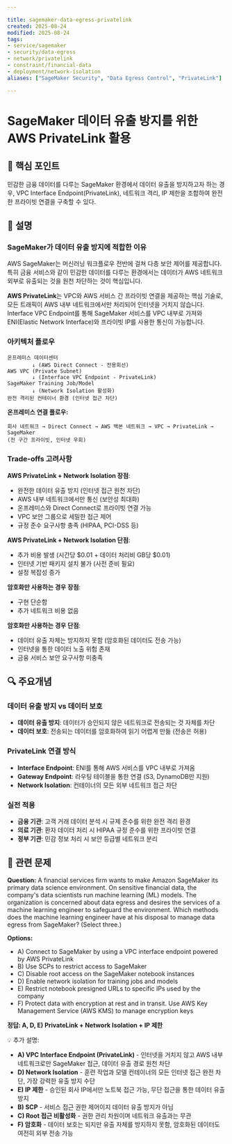 ```yaml
---

title: sagemaker-data-egress-privatelink
created: 2025-08-24 
modified: 2025-08-24 
tags:
- service/sagemaker
- security/data-egress
- network/privatelink
- constraint/financial-data
- deployment/network-isolation
aliases: ["SageMaker Security", "Data Egress Control", "PrivateLink"]

---
```


# SageMaker 데이터 유출 방지를 위한 AWS PrivateLink 활용

## 🎯 핵심 포인트

민감한 금융 데이터를 다루는 SageMaker 환경에서 데이터 유출을 방지하고자 하는 경우, VPC Interface Endpoint(PrivateLink), 네트워크 격리, IP 제한을 조합하여 완전한 프라이빗 연결을 구축할 수 있다.

## 📝 설명

### SageMaker가 데이터 유출 방지에 적합한 이유

AWS SageMaker는 머신러닝 워크플로우 전반에 걸쳐 다층 보안 제어를 제공합니다. 특히 금융 서비스와 같이 민감한 데이터를 다루는 환경에서는 데이터가 AWS 네트워크 외부로 유출되는 것을 원천 차단하는 것이 핵심입니다.

**AWS PrivateLink**는 VPC와 AWS 서비스 간 프라이빗 연결을 제공하는 핵심 기술로, 모든 트래픽이 AWS 내부 네트워크에서만 처리되어 인터넷을 거치지 않습니다. Interface VPC Endpoint를 통해 SageMaker 서비스를 VPC 내부로 가져와 ENI(Elastic Network Interface)와 프라이빗 IP를 사용한 통신이 가능합니다.

### 아키텍처 플로우

```
온프레미스 데이터센터
        ↓ (AWS Direct Connect - 전용회선)
AWS VPC (Private Subnet)
        ↓ (Interface VPC Endpoint - PrivateLink)
SageMaker Training Job/Model
        ↓ (Network Isolation 활성화)
완전 격리된 컨테이너 환경 (인터넷 접근 차단)
```

**온프레미스 연결 플로우:**
```
회사 네트워크 → Direct Connect → AWS 백본 네트워크 → VPC → PrivateLink → SageMaker
(전 구간 프라이빗, 인터넷 우회)
```

### Trade-offs 고려사항

**AWS PrivateLink + Network Isolation 장점**:
- 완전한 데이터 유출 방지 (인터넷 접근 원천 차단)
- AWS 내부 네트워크에서만 통신 (보안성 최대화)
- 온프레미스와 Direct Connect로 프라이빗 연결 가능
- VPC 보안 그룹으로 세밀한 접근 제어
- 규정 준수 요구사항 충족 (HIPAA, PCI-DSS 등)

**AWS PrivateLink + Network Isolation 단점**:
- 추가 비용 발생 (시간당 $0.01 + 데이터 처리비 GB당 $0.01)
- 인터넷 기반 패키지 설치 불가 (사전 준비 필요)
- 설정 복잡성 증가

**암호화만 사용하는 경우 장점**:
- 구현 단순함
- 추가 네트워크 비용 없음

**암호화만 사용하는 경우 단점**:
- 데이터 유출 자체는 방지하지 못함 (암호화된 데이터도 전송 가능)
- 인터넷을 통한 데이터 노출 위험 존재
- 금융 서비스 보안 요구사항 미충족

## 🔍 주요개념

### 데이터 유출 방지 vs 데이터 보호

- **데이터 유출 방지**: 데이터가 승인되지 않은 네트워크로 전송되는 것 자체를 차단
- **데이터 보호**: 전송되는 데이터를 암호화하여 읽기 어렵게 만듦 (전송은 허용)

### PrivateLink 연결 방식

- **Interface Endpoint**: ENI를 통해 AWS 서비스를 VPC 내부로 가져옴
- **Gateway Endpoint**: 라우팅 테이블을 통한 연결 (S3, DynamoDB만 지원)
- **Network Isolation**: 컨테이너의 모든 외부 네트워크 접근 차단

### 실전 적용

- **금융 기관**: 고객 거래 데이터 분석 시 규제 준수를 위한 완전 격리 환경
- **의료 기관**: 환자 데이터 처리 시 HIPAA 규정 준수를 위한 프라이빗 연결
- **정부 기관**: 민감 정보 처리 시 보안 등급별 네트워크 분리

## 📝 관련 문제

**Question:** A financial services firm wants to make Amazon SageMaker its primary data science environment. On sensitive financial data, the company's data scientists run machine learning (ML) models. The organization is concerned about data egress and desires the services of a machine learning engineer to safeguard the environment. Which methods does the machine learning engineer have at his disposal to manage data egress from SageMaker? (Select three.)

**Options:**
- A) Connect to SageMaker by using a VPC interface endpoint powered by AWS PrivateLink
- B) Use SCPs to restrict access to SageMaker
- C) Disable root access on the SageMaker notebook instances
- D) Enable network isolation for training jobs and models
- E) Restrict notebook presigned URLs to specific IPs used by the company
- F) Protect data with encryption at rest and in transit. Use AWS Key Management Service (AWS KMS) to manage encryption keys

**정답: A, D, E) PrivateLink + Network Isolation + IP 제한**

💡 추가 설명:

- **A) VPC Interface Endpoint (PrivateLink)** - 인터넷을 거치지 않고 AWS 내부 네트워크로만 SageMaker 접근, 데이터 유출 경로 원천 차단
- **D) Network Isolation** - 훈련 작업과 모델 컨테이너의 모든 인터넷 접근 완전 차단, 가장 강력한 유출 방지 수단
- **E) IP 제한** - 승인된 회사 IP에서만 노트북 접근 가능, 무단 접근을 통한 데이터 유출 방지
- **B) SCP** - 서비스 접근 권한 제어이지 데이터 유출 방지가 아님
- **C) Root 접근 비활성화** - 권한 관리 차원이며 네트워크 유출과는 무관
- **F) 암호화** - 데이터 보호는 되지만 유출 자체를 방지하지 못함, 암호화된 데이터도 여전히 외부 전송 가능